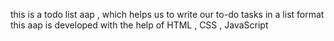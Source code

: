 this is a todo list aap , which helps us to write our to-do tasks in a list format
this aap is developed with the help of HTML , CSS , JavaScript
